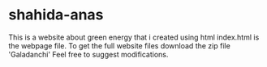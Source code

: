 # shahida-anas 
This is a website about green energy that i created using html 
index.html is the webpage file.
To get the full website files download the zip file 'Galadanchi'
Feel free to suggest modifications.

